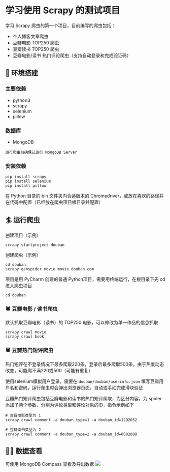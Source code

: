 # 学习使用 Scrapy 的测试项目

学习 Scrapy 爬虫的第一个项目，目前编写的爬虫包括：

+ 个人博客文章爬虫
+ 豆瓣电影 TOP250 爬虫
+ 豆瓣读书 TOP250 爬虫
+ 豆瓣电影/读书 热门评论爬虫（支持自动登录和完成验证码）

## 🚀 环境搭建

### 主要依赖
+ python3
+ scrapy
+ selenium
+ pillow

### 数据库
+ MongoDB

`运行爬虫前确保已运行 MongoDB Server`

### 安装依赖
```
pip install scrapy
pip install selenium
pip install pillow
```
在 Python 目录的 bin 文件夹内合适版本的 Chromedriver，或放在喜欢的路径并在代码中配置（已经放在爬虫项目根目录并配置）

## 🏄 运行爬虫

创建项目（示例）
```
scrapy startproject douban
```

创建爬虫（示例）
```
cd douban
scrapy genspider movie movie.douban.com
```

项目是用 PyCharm 创建的普通 Python项目，需要用终端运行，在根目录下先 cd 进入爬虫项目
```
cd douban
```

### 🕷️ 豆瓣电影 / 读书爬虫

默认抓取豆瓣电影（读书）的 TOP250 电影，可以修改为单一作品的信息抓取

```
scrapy crawl movie
scrapy crawl book
```

### 🕷️ 豆瓣热门短评爬虫
热门短评在不登录情况下最多爬取220条，登录后最多爬取500条，由于热度动态改变，可能爬不满220或500（可能有重复）<br>

使用selenium模拟用户登录，需要在 `douban/douban/userinfo.json` 填写豆瓣用户名和密码，运行爬虫时会弹出浏览器页面，自动或手动完成滑块验证<br>

豆瓣热门短评爬虫包括豆瓣电影和读书的热门短评爬取，为区分内容，为 spider 添加了两个参数，分别为评论类型和评论对象的ID，指令示例如下

```
# 豆瓣电影类型为 1
scrapy crawl comment -a douban_type=1 -a douban_id=1292052

# 豆瓣读书类型为 2
scrapy crawl comment -a douban_type=2 -a douban_id=6082808
```

## 🧑‍💻 数据查看
可使用 MongoDB Compass 查看及导出数据
![](https://cdn.jsdelivr.net/gh/kainzhang/kz-img/img/21/05/11/20210511103523.png)